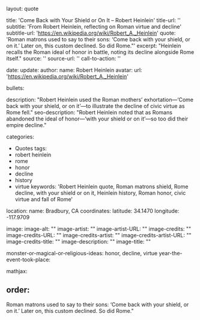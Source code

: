 layout: quote

title: 'Come Back with Your Shield or On It – Robert Heinlein'
title-url: ''
subtitle: 'From Robert Heinlein, reflecting on Roman virtue and decline'
subtitle-url: 'https://en.wikipedia.org/wiki/Robert_A._Heinlein'
quote: 'Roman matrons used to say to their sons: ‘Come back with your shield, or on it.’ Later on, this custom declined. So did Rome."'
excerpt: "Heinlein recalls the Roman ideal of honor in battle, noting its decline alongside Rome itself."
source: ''
source-url: ''
call-to-action: ''

date: 
update:
author:
    name: Robert Heinlein
    avatar: 
    url: 'https://en.wikipedia.org/wiki/Robert_A._Heinlein'

bullets:

description: "Robert Heinlein used the Roman mothers’ exhortation—‘Come back with your shield, or on it’—to illustrate the decline of civic virtue as Rome fell."
seo-description: "Robert Heinlein noted that as Romans abandoned the ideal of honor—‘with your shield or on it’—so too did their empire decline."

categories:
- Quotes
tags:
- robert heinlein
- rome
- honor
- decline
- history
- virtue
keywords: 'Robert Heinlein quote, Roman matrons shield, Rome decline, with your shield or on it, Heinlein history, Roman honor, civic virtue and fall of Rome'

location:
    name: Bradbury, CA
coordinates:
    latitude: 34.1470
    longitude: -117.9709

image:
image-alt: ""
image-artist: ""
image-artist-URL: ""
image-credits: ""
image-credits-URL: ""
image-credits-artist: ""
image-credits-artist-URL: ""
image-credits-title: ""
image-description: ""
image-title: ""

monster-or-magical-or-religious-ideas: honor, decline, virtue
year-the-event-took-place: 

mathjax: 

order: 
---
Roman matrons used to say to their sons: ‘Come back with your shield, or on it.’ Later on, this custom declined. So did Rome."